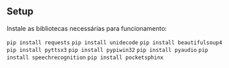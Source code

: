 ## Setup

Instale as bibliotecas necessárias para funcionamento: 

`pip install requests`
`pip install unidecode`
`pip install beautifulsoup4`
`pip install pyttsx3`
`pip install pypiwin32`
`pip install pyaudio`
`pip install speechrecognition`
`pip install pocketsphinx`